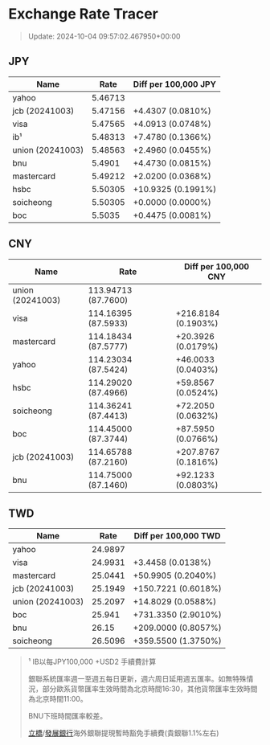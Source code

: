 # Exchange Rate Tracer

> Update: 2024-10-04 09:57:02.467950+00:00

## JPY

| Name             |    Rate | Diff per 100,000 JPY   |
|------------------|---------|------------------------|
| yahoo            | 5.46713 |                        |
| jcb (20241003)   | 5.47156 | +4.4307 (0.0810%)      |
| visa             | 5.47565 | +4.0913 (0.0748%)      |
| ib¹              | 5.48313 | +7.4780 (0.1366%)      |
| union (20241003) | 5.48563 | +2.4960 (0.0455%)      |
| bnu              | 5.4901  | +4.4730 (0.0815%)      |
| mastercard       | 5.49212 | +2.0200 (0.0368%)      |
| hsbc             | 5.50305 | +10.9325 (0.1991%)     |
| soicheong        | 5.50305 | +0.0000 (0.0000%)      |
| boc              | 5.5035  | +0.4475 (0.0081%)      |

## CNY

| Name             | Rate                | Diff per 100,000 CNY   |
|------------------|---------------------|------------------------|
| union (20241003) | 113.94713	(87.7600) |                        |
| visa             | 114.16395	(87.5933) | +216.8184 (0.1903%)    |
| mastercard       | 114.18434	(87.5777) | +20.3926 (0.0179%)     |
| yahoo            | 114.23034	(87.5424) | +46.0033 (0.0403%)     |
| hsbc             | 114.29020	(87.4966) | +59.8567 (0.0524%)     |
| soicheong        | 114.36241	(87.4413) | +72.2050 (0.0632%)     |
| boc              | 114.45000	(87.3744) | +87.5950 (0.0766%)     |
| jcb (20241003)   | 114.65788	(87.2160) | +207.8767 (0.1816%)    |
| bnu              | 114.75000	(87.1460) | +92.1233 (0.0803%)     |

## TWD

| Name             |    Rate | Diff per 100,000 TWD   |
|------------------|---------|------------------------|
| yahoo            | 24.9897 |                        |
| visa             | 24.9931 | +3.4458 (0.0138%)      |
| mastercard       | 25.0441 | +50.9905 (0.2040%)     |
| jcb (20241003)   | 25.1949 | +150.7221 (0.6018%)    |
| union (20241003) | 25.2097 | +14.8029 (0.0588%)     |
| boc              | 25.941  | +731.3350 (2.9010%)    |
| bnu              | 26.15   | +209.0000 (0.8057%)    |
| soicheong        | 26.5096 | +359.5500 (1.3750%)    |


> ¹ IB以每JPY100,000 +USD2 手續費計算
>
> 銀聯系統匯率週一至週五每日更新，週六周日延用週五匯率。如無特殊情況，部分歐系貨幣匯率生效時間為北京時間16:30，其他貨幣匯率生效時間為北京時間11:00。
>
> BNU下班時間匯率較差。
>
> [立橋](https://www.wlbank.com.mo/uploads/ueditor/file/20181211/1544536513900230.pdf)/[發展銀行](https://www.mdb.com.mo/Service_Charges_20230728.pdf)海外銀聯提現暫時豁免手續費(貴銀聯1.1%左右)

